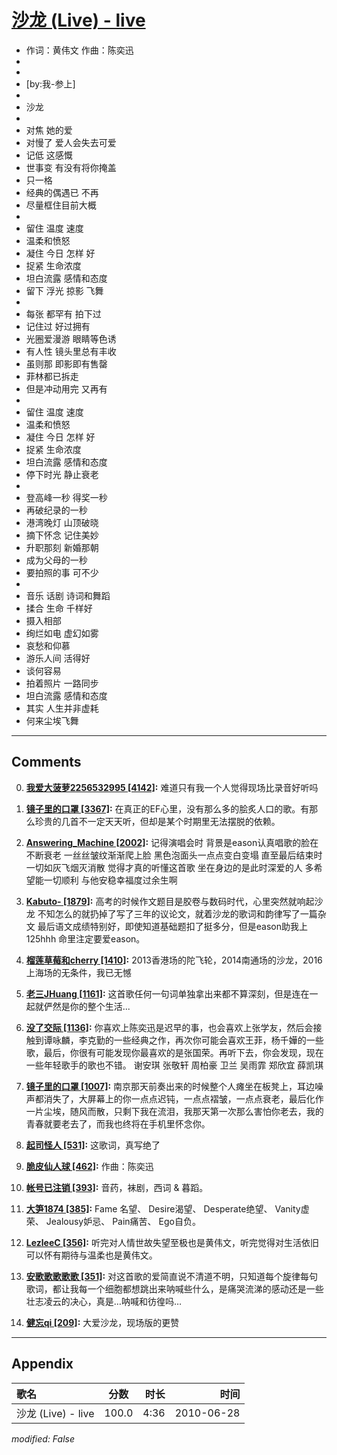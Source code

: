 # [沙龙 (Live) - live](https://music.163.com/song?id=29017184)

* 作词：黄伟文 作曲：陈奕迅
*
*
* [by:我-参上]
* 
* 沙龙
* 
* 对焦 她的爱
* 对慢了 爱人会失去可爱
* 记低 这感慨
* 世事变 有没有将你掩盖
* 只一格
* 经典的偶遇已 不再
* 尽量框住目前大概
* 
* 留住 温度 速度
* 温柔和愤怒
* 凝住 今日 怎样 好
* 捉紧 生命浓度
* 坦白流露 感情和态度
* 留下 浮光 掠影 飞舞
* 
* 每张 都罕有 拍下过
* 记住过 好过拥有
* 光圈爱漫游 眼睛等色诱
* 有人性 镜头里总有丰收
* 虽则那 即影即有售罄
* 菲林都已拆走
* 但是冲动用完 又再有
* 
* 留住 温度 速度
* 温柔和愤怒
* 凝住 今日 怎样 好
* 捉紧 生命浓度
* 坦白流露 感情和态度
* 停下时光 静止衰老
* 
* 登高峰一秒 得奖一秒
* 再破纪录的一秒
* 港湾晚灯 山顶破晓
* 摘下怀念 记住美妙
* 升职那刻 新婚那朝
* 成为父母的一秒
* 要拍照的事 可不少
* 
* 音乐 话剧 诗词和舞蹈
* 揉合 生命 千样好
* 摄入相部
* 绚烂如电 虚幻如雾
* 哀愁和仰慕
* 游乐人间 活得好
* 谈何容易
* 拍着照片 一路同步
* 坦白流露 感情和态度
* 其实 人生并非虚耗
* 何来尘埃飞舞


---

## Comments
0. **[我爱大菠萝2256532995 \[4142\]](https://music.163.com/#/user/home?id=41045359):** 难道只有我一个人觉得现场比录音好听吗

1. **[镜子里的口罩 \[3367\]](https://music.163.com/#/user/home?id=17690120):** 在真正的EF心里，没有那么多的脍炙人口的歌。有那么珍贵的几首不一定天天听，但却是某个时期里无法摆脱的依赖。

2. **[Answering_Machine \[2002\]](https://music.163.com/#/user/home?id=47870115):** 记得演唱会时 背景是eason认真唱歌的脸在不断衰老 一丝丝皱纹渐渐爬上脸 黑色泡面头一点点变白变塌 直至最后结束时 一切如灰飞烟灭消散 觉得才真的听懂这首歌                       坐在身边的是此时深爱的人 多希望能一切顺利 与他安稳幸福度过余生啊

3. **[Kabuto- \[1879\]](https://music.163.com/#/user/home?id=77639470):** 高考的时候作文题目是胶卷与数码时代，心里突然就响起沙龙 不知怎么的就扔掉了写了三年的议论文，就着沙龙的歌词和韵律写了一篇杂文 最后语文成绩特别好，即使知道基础题扣了挺多分，但是eason助我上125hhh 命里注定要爱eason。

4. **[榴莲草莓和cherry \[1410\]](https://music.163.com/#/user/home?id=135789187):** 2013香港场的陀飞轮，2014南通场的沙龙，2016上海场的无条件，我已无憾

5. **[老三JHuang \[1161\]](https://music.163.com/#/user/home?id=44691699):** 这首歌任何一句词单独拿出来都不算深刻，但是连在一起就俨然是你的整个生活...

6. **[没了交际 \[1136\]](https://music.163.com/#/user/home?id=442873480):** 你喜欢上陈奕迅是迟早的事，也会喜欢上张学友，然后会接触到谭咏麟，李克勤的一些经典之作，再次你可能会喜欢王菲，杨千嬅的一些歌，最后，你很有可能发现你最喜欢的是张国荣。再听下去，你会发现，现在一些年轻歌手的歌也不错。 谢安琪 张敬轩 周柏豪 卫兰 吴雨霏 郑欣宜 薛凯琪

7. **[镜子里的口罩 \[1007\]](https://music.163.com/#/user/home?id=17690120):** 南京那天前奏出来的时候整个人瘫坐在板凳上，耳边噪声都消失了，大屏幕上的你一点点迟钝，一点点褶皱，一点点衰老，最后化作一片尘埃，随风而散，只剩下我在流泪，我那天第一次那么害怕你老去，我的青春就要老去了，而我也终将在手机里怀念你。

8. **[起司怪人 \[531\]](https://music.163.com/#/user/home?id=19529244):** 这歌词，真写绝了

9. **[脆皮仙人球 \[462\]](https://music.163.com/#/user/home?id=53013879):** 作曲：陈奕迅

10. **[帐号已注销 \[393\]](https://music.163.com/#/user/home?id=17899227):** 音药，袜剧，西词 & 暮蹈。

11. **[大笋1874 \[385\]](https://music.163.com/#/user/home?id=30202781):** Fame 名望、Desire渴望、Desperate绝望、Vanity虚荣、Jealousy妒忌、Pain痛苦、Ego自负。

12. **[LezleeC \[356\]](https://music.163.com/#/user/home?id=32737293):** 听完对人情世故失望至极也是黄伟文，听完觉得对生活依旧可以怀有期待与温柔也是黄伟文。

13. **[安歌歌歌歌歌 \[351\]](https://music.163.com/#/user/home?id=75968914):** 对这首歌的爱简直说不清道不明，只知道每个旋律每句歌词，都让我每一个细胞都想跳出来呐喊些什么，是痛哭流涕的感动还是一些壮志凌云的决心，真是…呐喊和彷徨吗…

14. **[健忘qi \[209\]](https://music.163.com/#/user/home?id=66729832):** 大爱沙龙，现场版的更赞



---

## Appendix

|歌名|分数|时长|时间|
|:---|:---:|---:|---:|
|沙龙 (Live) - live|100.0|4:36|2010-06-28

*modified: False*